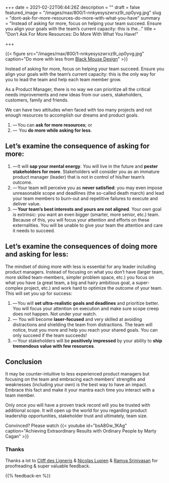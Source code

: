 +++
date = 2021-02-22T06:44:26Z
description = ""
draft = false
featured_image = "/images/max/800/1-nnkyesyszwrxz9i_op0yvg.jpg"
slug = "dont-ask-for-more-resources-do-more-with-what-you-have"
summary = "Instead of asking for more, focus on helping your team succeed. Ensure you align your goals with the team’s current capacity: this is the…"
title = "Don’t Ask For More Resources: Do More With What You Have!"

+++

{{< figure src="/images/max/800/1-nnkyesyszwrxz9i_op0yvg.jpg" caption="Do more with less from [Black Mouse Design](https://blackmousedesign.com.au/)" >}}

Instead of asking for more, focus on helping your team succeed. Ensure you align your goals with the team’s current capacity: this is the only way for you to lead the team and help each team member grow.

As a Product Manager, there is no way we can prioritize all the critical needs improvements and new ideas from our users, stakeholders, customers, family and friends.

We can have two attitudes when faced with too many projects and not enough resources to accomplish our dreams and product goals.

1. — You can **ask for more resources**; or
2. —  You **do more while asking for less**.

## Let’s examine the consequence of asking for more:

1. — It will **sap your mental energy**. You will live in the future and **pester stakeholders for more**. Stakeholders will consider you as an immature product manager (leader) that is not in control of his/her team’s outcome.
2. — Your team will perceive you as **never satisfied**: you may even impose unreasonable scope and deadlines (the so-called death march) and lead your team members to burn-out and repetitive failures to execute and deliver value.
3. — **Your team’s best interests and yours are not aligned**. Your own goal is extrinsic: you want an even bigger (smarter, more senior, etc.) team. Because of this, you will focus your attention and efforts on these externalities. You will be unable to give your team the attention and care it needs to succeed.

## Let’s examine the consequences of doing more and asking for less:

The mindset of doing more with less is essential for any leader including product managers. Instead of focusing on what you don’t have (larger team, more skilled team-members, simpler problem space, etc.) you focus on what you have (a great team, a big and hairy ambitious goal, a super-complex project, etc.) and work hard to optimize the outcome of your team. This will set you up for success:

1. — You will **set ultra-realistic goals and deadlines** and prioritize better. You will focus your attention on execution and make sure scope creep does not happen. Not under your watch.
2. — You will become **laser-focused** and very skilled at avoiding distractions and shielding the team from distractions. The team will notice, trust you more and help you reach your shared goals. You can only succeed if the team succeeds!
3. — Your stakeholders will be **positively impressed** by your ability to **ship tremendous value with few resources**.

## Conclusion

It may be counter-intuitive to less experienced product managers but focusing on the team and embracing each members’ strengths and weaknesses (including your own) is the best way to have an impact. Embrace this fact and make it your mantra each time you interact with a team member.

Only once you will have a proven track record will you be trusted with additional scope. It will open up the world for you regarding product leadership opportunities, stakeholder trust and ultimately, team size.

Convinced? Please watch {{< youtube id="bsA8Gw_1KAg" caption="Achieving Extraordinary Results with Ordinary People by Marty Cagan" >}}

### Thanks
Thanks a lot to [Cliff des Ligneris](https://medium.com/u/362e2fccaee7) & [Nicolas Lupien](https://medium.com/u/ca4d76503477) & [Ramya Srinivasan](https://medium.com/u/80d61a6661cb) for proofreading & super valuable feedback.

{{% feedback-en %}}
